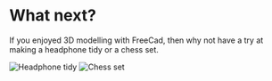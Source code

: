 # What next?

If you enjoyed 3D modelling with FreeCad, then why not have a try at making a headphone tidy or a chess set.

![Headphone tidy](https://learning-admin.raspberrypi.org/en/projects/freecad-headphone-tidy)
![Chess set](https://learning-admin.raspberrypi.org/en/projects/freecad-chess-set)
